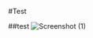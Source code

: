 #Test


##test
![Screenshot (1)](https://github.com/RevanthRaman/SQLs/assets/99583704/e11c00b8-9cb7-4645-81f8-b730e9826e17)

